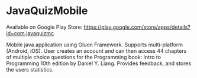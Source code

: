 # JavaQuizMobile
Available on Google Play Store: https://play.google.com/store/apps/details?id=com.javaquizmc

Mobile java application using Gluon Framework.
Supports multi-platform (Android, iOS).
User creates an account and can then access 44 chapters of multiple choice questions for the Programming book: Intro to Programming 10th edition by Daniel Y. Liang.
Provides feedback, and stores the users statistics.

